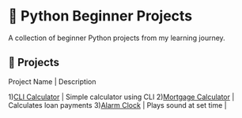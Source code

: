 # 🐍 Python Beginner Projects

A collection of beginner Python projects from my learning journey.

## 📂 Projects

  Project Name                        | Description                         

1)[CLI Calculator](./calculator)      | Simple calculator using CLI 
2)[Mortgage Calculator](./mortgage-calculator) | Calculates loan payments 
3)[Alarm Clock](./alarm-clock)        | Plays sound at set time        |








